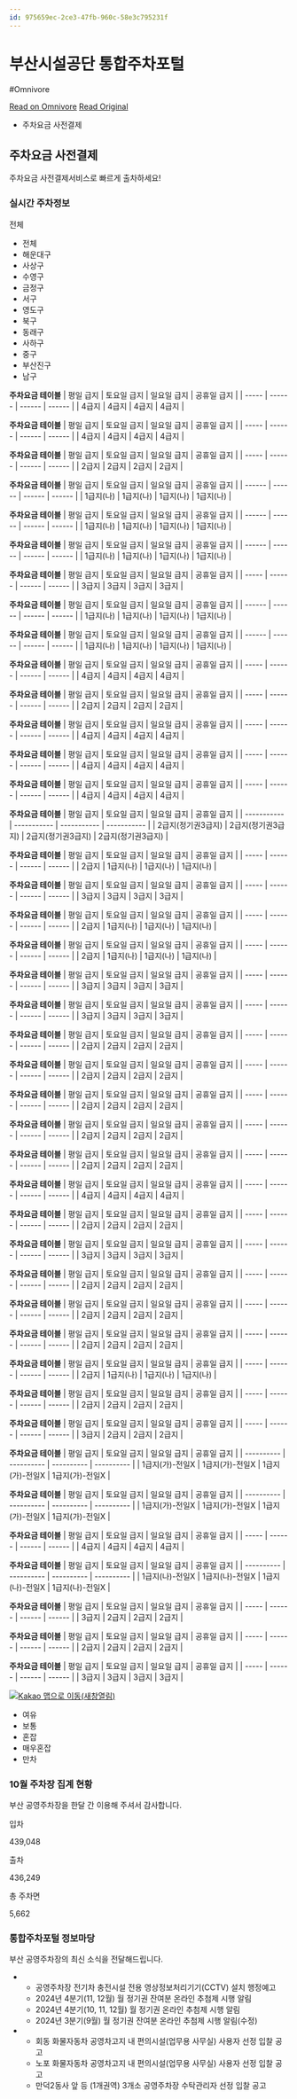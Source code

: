 ```yaml
---
id: 975659ec-2ce3-47fb-960c-58e3c795231f
---
```


# 부산시설공단 통합주차포털
#Omnivore
 
[Read on Omnivore](https://omnivore.app/me/-19361386431)
[Read Original](https://bsparking.bisco.or.kr/main)
 
* 주차요금 사전결제  
## 주차요금 사전결제  
주차요금 사전결제서비스로 빠르게 출차하세요!

### 실시간 주차정보

전체

* 전체
* 해운대구
* 사상구
* 수영구
* 금정구
* 서구
* 영도구
* 북구
* 동래구
* 사하구
* 중구
* 부산진구
* 남구

__주차요금 테이블__
| 평일 급지 | 토요일 급지 | 일요일 급지 | 공휴일 급지 |
| ----- | ------ | ------ | ------ |
| 4급지   | 4급지    | 4급지    | 4급지    |

__주차요금 테이블__
| 평일 급지 | 토요일 급지 | 일요일 급지 | 공휴일 급지 |
| ----- | ------ | ------ | ------ |
| 4급지   | 4급지    | 4급지    | 4급지    |

__주차요금 테이블__
| 평일 급지 | 토요일 급지 | 일요일 급지 | 공휴일 급지 |
| ----- | ------ | ------ | ------ |
| 2급지   | 2급지    | 2급지    | 2급지    |

__주차요금 테이블__
| 평일 급지  | 토요일 급지 | 일요일 급지 | 공휴일 급지 |
| ------ | ------ | ------ | ------ |
| 1급지(나) | 1급지(나) | 1급지(나) | 1급지(나) |

__주차요금 테이블__
| 평일 급지  | 토요일 급지 | 일요일 급지 | 공휴일 급지 |
| ------ | ------ | ------ | ------ |
| 1급지(나) | 1급지(나) | 1급지(나) | 1급지(나) |

__주차요금 테이블__
| 평일 급지  | 토요일 급지 | 일요일 급지 | 공휴일 급지 |
| ------ | ------ | ------ | ------ |
| 1급지(나) | 1급지(나) | 1급지(나) | 1급지(나) |

__주차요금 테이블__
| 평일 급지 | 토요일 급지 | 일요일 급지 | 공휴일 급지 |
| ----- | ------ | ------ | ------ |
| 3급지   | 3급지    | 3급지    | 3급지    |

__주차요금 테이블__
| 평일 급지  | 토요일 급지 | 일요일 급지 | 공휴일 급지 |
| ------ | ------ | ------ | ------ |
| 1급지(나) | 1급지(나) | 1급지(나) | 1급지(나) |

__주차요금 테이블__
| 평일 급지  | 토요일 급지 | 일요일 급지 | 공휴일 급지 |
| ------ | ------ | ------ | ------ |
| 1급지(나) | 1급지(나) | 1급지(나) | 1급지(나) |

__주차요금 테이블__
| 평일 급지 | 토요일 급지 | 일요일 급지 | 공휴일 급지 |
| ----- | ------ | ------ | ------ |
| 4급지   | 4급지    | 4급지    | 4급지    |

__주차요금 테이블__
| 평일 급지 | 토요일 급지 | 일요일 급지 | 공휴일 급지 |
| ----- | ------ | ------ | ------ |
| 2급지   | 2급지    | 2급지    | 2급지    |

__주차요금 테이블__
| 평일 급지 | 토요일 급지 | 일요일 급지 | 공휴일 급지 |
| ----- | ------ | ------ | ------ |
| 4급지   | 4급지    | 4급지    | 4급지    |

__주차요금 테이블__
| 평일 급지 | 토요일 급지 | 일요일 급지 | 공휴일 급지 |
| ----- | ------ | ------ | ------ |
| 4급지   | 4급지    | 4급지    | 4급지    |

__주차요금 테이블__
| 평일 급지 | 토요일 급지 | 일요일 급지 | 공휴일 급지 |
| ----- | ------ | ------ | ------ |
| 4급지   | 4급지    | 4급지    | 4급지    |

__주차요금 테이블__
| 평일 급지       | 토요일 급지      | 일요일 급지      | 공휴일 급지      |
| ----------- | ----------- | ----------- | ----------- |
| 2급지(정기권3급지) | 2급지(정기권3급지) | 2급지(정기권3급지) | 2급지(정기권3급지) |

__주차요금 테이블__
| 평일 급지 | 토요일 급지 | 일요일 급지 | 공휴일 급지 |
| ----- | ------ | ------ | ------ |
| 2급지   | 1급지(나) | 1급지(나) | 1급지(나) |

__주차요금 테이블__
| 평일 급지 | 토요일 급지 | 일요일 급지 | 공휴일 급지 |
| ----- | ------ | ------ | ------ |
| 3급지   | 3급지    | 3급지    | 3급지    |

__주차요금 테이블__
| 평일 급지 | 토요일 급지 | 일요일 급지 | 공휴일 급지 |
| ----- | ------ | ------ | ------ |
| 2급지   | 1급지(나) | 1급지(나) | 1급지(나) |

__주차요금 테이블__
| 평일 급지 | 토요일 급지 | 일요일 급지 | 공휴일 급지 |
| ----- | ------ | ------ | ------ |
| 2급지   | 1급지(나) | 1급지(나) | 1급지(나) |

__주차요금 테이블__
| 평일 급지 | 토요일 급지 | 일요일 급지 | 공휴일 급지 |
| ----- | ------ | ------ | ------ |
| 3급지   | 3급지    | 3급지    | 3급지    |

__주차요금 테이블__
| 평일 급지 | 토요일 급지 | 일요일 급지 | 공휴일 급지 |
| ----- | ------ | ------ | ------ |
| 3급지   | 3급지    | 3급지    | 3급지    |

__주차요금 테이블__
| 평일 급지 | 토요일 급지 | 일요일 급지 | 공휴일 급지 |
| ----- | ------ | ------ | ------ |
| 2급지   | 2급지    | 2급지    | 2급지    |

__주차요금 테이블__
| 평일 급지 | 토요일 급지 | 일요일 급지 | 공휴일 급지 |
| ----- | ------ | ------ | ------ |
| 2급지   | 2급지    | 2급지    | 2급지    |

__주차요금 테이블__
| 평일 급지 | 토요일 급지 | 일요일 급지 | 공휴일 급지 |
| ----- | ------ | ------ | ------ |
| 2급지   | 2급지    | 2급지    | 2급지    |

__주차요금 테이블__
| 평일 급지 | 토요일 급지 | 일요일 급지 | 공휴일 급지 |
| ----- | ------ | ------ | ------ |
| 2급지   | 2급지    | 2급지    | 2급지    |

__주차요금 테이블__
| 평일 급지 | 토요일 급지 | 일요일 급지 | 공휴일 급지 |
| ----- | ------ | ------ | ------ |
| 2급지   | 2급지    | 2급지    | 2급지    |

__주차요금 테이블__
| 평일 급지 | 토요일 급지 | 일요일 급지 | 공휴일 급지 |
| ----- | ------ | ------ | ------ |
| 4급지   | 4급지    | 4급지    | 4급지    |

__주차요금 테이블__
| 평일 급지 | 토요일 급지 | 일요일 급지 | 공휴일 급지 |
| ----- | ------ | ------ | ------ |
| 2급지   | 2급지    | 2급지    | 2급지    |

__주차요금 테이블__
| 평일 급지 | 토요일 급지 | 일요일 급지 | 공휴일 급지 |
| ----- | ------ | ------ | ------ |
| 3급지   | 3급지    | 3급지    | 3급지    |

__주차요금 테이블__
| 평일 급지 | 토요일 급지 | 일요일 급지 | 공휴일 급지 |
| ----- | ------ | ------ | ------ |
| 2급지   | 2급지    | 2급지    | 2급지    |

__주차요금 테이블__
| 평일 급지 | 토요일 급지 | 일요일 급지 | 공휴일 급지 |
| ----- | ------ | ------ | ------ |
| 2급지   | 2급지    | 2급지    | 2급지    |

__주차요금 테이블__
| 평일 급지 | 토요일 급지 | 일요일 급지 | 공휴일 급지 |
| ----- | ------ | ------ | ------ |
| 2급지   | 2급지    | 2급지    | 2급지    |

__주차요금 테이블__
| 평일 급지 | 토요일 급지 | 일요일 급지 | 공휴일 급지 |
| ----- | ------ | ------ | ------ |
| 2급지   | 1급지(나) | 1급지(나) | 1급지(나) |

__주차요금 테이블__
| 평일 급지 | 토요일 급지 | 일요일 급지 | 공휴일 급지 |
| ----- | ------ | ------ | ------ |
| 2급지   | 2급지    | 2급지    | 2급지    |

__주차요금 테이블__
| 평일 급지 | 토요일 급지 | 일요일 급지 | 공휴일 급지 |
| ----- | ------ | ------ | ------ |
| 3급지   | 2급지    | 2급지    | 2급지    |

__주차요금 테이블__
| 평일 급지      | 토요일 급지     | 일요일 급지     | 공휴일 급지     |
| ---------- | ---------- | ---------- | ---------- |
| 1급지(가)-전일X | 1급지(가)-전일X | 1급지(가)-전일X | 1급지(가)-전일X |

__주차요금 테이블__
| 평일 급지      | 토요일 급지     | 일요일 급지     | 공휴일 급지     |
| ---------- | ---------- | ---------- | ---------- |
| 1급지(가)-전일X | 1급지(가)-전일X | 1급지(가)-전일X | 1급지(가)-전일X |

__주차요금 테이블__
| 평일 급지 | 토요일 급지 | 일요일 급지 | 공휴일 급지 |
| ----- | ------ | ------ | ------ |
| 4급지   | 4급지    | 4급지    | 4급지    |

__주차요금 테이블__
| 평일 급지      | 토요일 급지     | 일요일 급지     | 공휴일 급지     |
| ---------- | ---------- | ---------- | ---------- |
| 1급지(나)-전일X | 1급지(나)-전일X | 1급지(나)-전일X | 1급지(나)-전일X |

__주차요금 테이블__
| 평일 급지 | 토요일 급지 | 일요일 급지 | 공휴일 급지 |
| ----- | ------ | ------ | ------ |
| 3급지   | 2급지    | 2급지    | 2급지    |

__주차요금 테이블__
| 평일 급지 | 토요일 급지 | 일요일 급지 | 공휴일 급지 |
| ----- | ------ | ------ | ------ |
| 2급지   | 2급지    | 2급지    | 2급지    |

__주차요금 테이블__
| 평일 급지 | 토요일 급지 | 일요일 급지 | 공휴일 급지 |
| ----- | ------ | ------ | ------ |
| 3급지   | 3급지    | 3급지    | 3급지    |

[![Kakao 맵으로 이동(새창열림)](https://proxy-prod.omnivore-image-cache.app/0x0,soyi56ZHRdxBUJKd8fGJeCjYXQ3895TrboNzFIgYFBdg/https://t1.daumcdn.net/mapjsapi/images/m_bi_b.png)](http://map.kakao.com/)

* 여유
* 보통
* 혼잡
* 매우혼잡
* 만차

### 10월 주차장 집계 현황

 부산 공영주차장을 한달 간 이용해 주셔서 감사합니다. 

입차

439,048

출차

436,249

총 주차면

5,662

### 통합주차포털 정보마당

부산 공영주차장의 최신 소식을 전달해드립니다.

* * 공영주차장 전기차 충전시설 전용 영상정보처리기기(CCTV) 설치 행정예고  
   * 2024년 4분기(11, 12월) 월 정기권 잔여분 온라인 추첨제 시행 알림  
   * 2024년 4분기(10, 11, 12월) 월 정기권 온라인 추첨제 시행 알림  
   * 2024년 3분기(9월) 월 정기권 잔여분 온라인 추첨제 시행 알림(수정)
* * 회동 화물자동차 공영차고지 내 편의시설(업무용 사무실) 사용자 선정 입찰 공고  
   * 노포 화물자동차 공영차고지 내 편의시설(업무용 사무실) 사용자 선정 입찰 공고  
   * 만덕2동사 앞 등 (1개권역) 3개소 공영주차장 수탁관리자 선정 입찰 공고